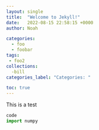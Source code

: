 ```yaml
---
layout: single
title:  "Welcome to Jekyll!"
date:   2022-08-15 22:58:15 +0000
author: Noah

categories: 
  - foo
  - foobar
tags: 
 - foo2
collections:
  -bill
categories_label: "Categories: "

toc: true
---
```


This is a test 
~~~python
code 
import numpy
 ~~~~